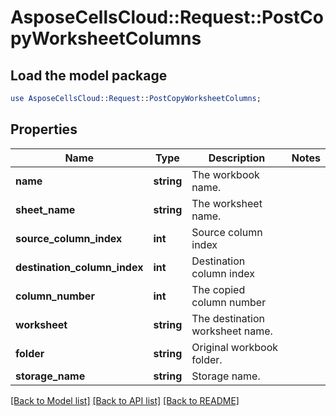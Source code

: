 # AsposeCellsCloud::Request::PostCopyWorksheetColumns 

## Load the model package
```perl
use AsposeCellsCloud::Request::PostCopyWorksheetColumns;
```

## Properties
Name | Type | Description | Notes
------------ | ------------- | ------------- | -------------
**name** | **string** | The workbook name. |
**sheet_name** | **string** | The worksheet name. |
**source_column_index** | **int** | Source column index |
**destination_column_index** | **int** | Destination column index |
**column_number** | **int** | The copied column number |
**worksheet** | **string** | The destination worksheet name. |
**folder** | **string** | Original workbook folder. |
**storage_name** | **string** | Storage name. |  

[[Back to Model list]](../README.md#documentation-for-requests) [[Back to API list]](../README.md#documentation-for-api-endpoints) [[Back to README]](../README.md)

